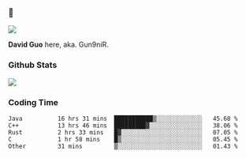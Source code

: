 ### 👋

![](https://komarev.com/ghpvc/?username=Gun9niR&label=Total+Views)

**David Guo** here, aka. Gun9niR.

### Github Stats

<img src="https://github-readme-stats.vercel.app/api?username=Gun9niR&count_private=true&show_icons=true&theme=vue-dark&hide_title=true">

### Coding Time

<!--START_SECTION:waka-->

```text
Java          16 hrs 31 mins  ███████████▒░░░░░░░░░░░░░   45.68 %
C++           13 hrs 46 mins  █████████▓░░░░░░░░░░░░░░░   38.06 %
Rust          2 hrs 33 mins   █▓░░░░░░░░░░░░░░░░░░░░░░░   07.05 %
C             1 hr 58 mins    █▒░░░░░░░░░░░░░░░░░░░░░░░   05.45 %
Other         31 mins         ▒░░░░░░░░░░░░░░░░░░░░░░░░   01.43 %
```

<!--END_SECTION:waka-->
